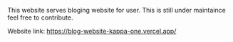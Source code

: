 This website serves bloging website for user. This is still under maintaince feel free to contribute.

Website link: https://blog-website-kappa-one.vercel.app/
